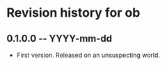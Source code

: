 # Revision history for ob

## 0.1.0.0 -- YYYY-mm-dd

* First version. Released on an unsuspecting world.
